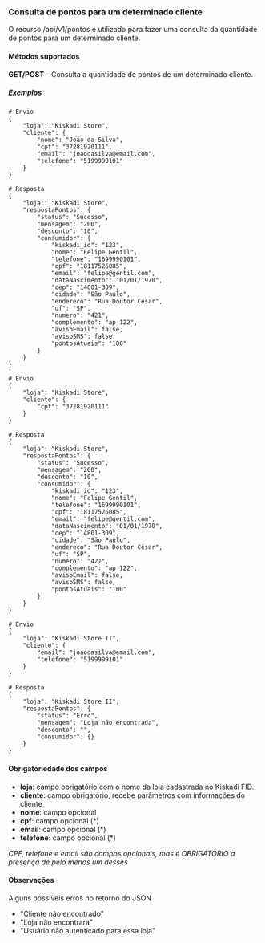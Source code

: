 ### Consulta de pontos para um determinado cliente
O recurso /api/v1/pontos é utilizado para fazer uma consulta da quantidade de pontos para um determinado cliente.

#### Métodos suportados

**GET/POST** - Consulta a quantidade de pontos de um determinado cliente.

##### Exemplos

```
# Envio
{
    "loja": "Kiskadi Store",
    "cliente": {
        "nome": "João da Silva",
        "cpf": "37281920111",
        "email": "joaodasilva@email.com",
        "telefone": "5199999101"
    }
}

# Resposta
{
    "loja": "Kiskadi Store",
    "respostaPontos": {
        "status": "Sucesso",
        "mensagem": "200",
        "desconto": "10",
        "consumidor": {
            "kiskadi_id": "123",
            "nome": "Felipe Gentil",
            "telefone": "1699990101",
            "cpf": "18117526085",
            "email": "felipe@gentil.com",
            "dataNascimento": "01/01/1970",
            "cep": "14801-309",
            "cidade": "São Paulo",
            "endereco": "Rua Doutor César",
            "uf": "SP",
            "numero": "421",
            "complemento": "ap 122",
            "avisoEmail": false,
            "avisoSMS": false,
            "pontosAtuais": "100"
        }
    }
}
```

```
# Envio
{
    "loja": "Kiskadi Store",
    "cliente": {
        "cpf": "37281920111"
    }
}

# Resposta
{
    "loja": "Kiskadi Store",
    "respostaPontos": {
        "status": "Sucesso",
        "mensagem": "200",
        "desconto": "10",
        "consumidor": {
            "kiskadi_id": "123",
            "nome": "Felipe Gentil",
            "telefone": "1699990101",
            "cpf": "18117526085",
            "email": "felipe@gentil.com",
            "dataNascimento": "01/01/1970",
            "cep": "14801-309",
            "cidade": "São Paulo",
            "endereco": "Rua Doutor César",
            "uf": "SP",
            "numero": "421",
            "complemento": "ap 122",
            "avisoEmail": false,
            "avisoSMS": false,
            "pontosAtuais": "100"
        }
    }
}
```

```
# Envio
{
    "loja": "Kiskadi Store II",
    "cliente": {
        "email": "joaodasilva@email.com",
        "telefone": "5199999101"
    }
}

# Resposta
{
    "loja": "Kiskadi Store II",
    "respostaPontos": {
        "status": "Erro",
        "mensagem": "Loja não encontrada",
        "desconto": "",
        "consumidor": {}
    }
}
```

#### Obrigatoriedade dos campos

* **loja**: campo obrigatório com o nome da loja cadastrada no Kiskadi FID.
* **cliente**: campo obrigatório, recebe parâmetros com informações do cliente
* **nome**: campo opcional
* **cpf**: campo opcional (*)
* **email**: campo opcional (*)
* **telefone**: campo opcional (*)

_CPF, telefone e email são campos opcionais, mas é OBRIGATÓRIO a presença de pelo menos um desses_

#### Observações

Alguns possíveis erros no retorno do JSON
* "Cliente não encontrado"
* "Loja não encontrara"
* "Usuário não autenticado para essa loja"
